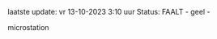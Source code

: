 laatste update: 
vr 13-10-2023  3:10   uur 
Status: FAALT - geel - 
<div class="service Y">microstation</div>